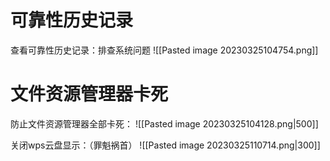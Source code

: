 # 可靠性历史记录
查看可靠性历史记录：排查系统问题
![[Pasted image 20230325104754.png]]
# 文件资源管理器卡死
防止文件资源管理器全部卡死：
![[Pasted image 20230325104128.png|500]]

关闭wps云盘显示：（罪魁祸首）
![[Pasted image 20230325110714.png|300]]